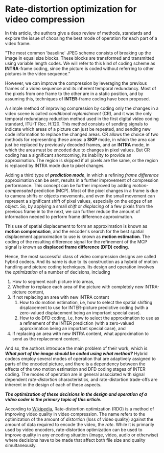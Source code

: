 # Rate-distortion optimization for video compression

In this article, the authors give a deep review of methods, standards and explore the issue of choosing the best mode of operation for each part of a video frame.

"The most common 'baseline' JPEG scheme consists of breaking up the image in equal size blocks. These blocks are transformed and transmitted using variable length codes. We will refer to this kind of coding scheme as **INTRA**-frame coding, since the picture is coded without referring to other pictures in the video sequence."

However, we can improve the compression by leveraging the previous frames of a video sequence and its inherent temporal redundancy. Most of the pixels from one frame to the other are in a static position, and by assuming this, techniques of **INTER**-frame coding have been proposed.

A simple method of improving compression by coding only the changes in a video scene is called _conditional replenishment_ (CR), and it was the only temporal redundancy reduction method used in the first digital video coding standard, ITU-T Rec. H.120. This method consists of sending signals to indicate which areas of a picture can just be repeated, and sending new code information to replace the changed areas. CR allows the choice of two methods for representing these areas: a **SKIP** mode, in which the area can just be replaced by previously decoded frames, and an **INTRA** mode, in which the area must be encoded due to changes in pixel values. But CR coding has a significant shortcoming, its inability to provide an approximation. The region is skipped if all pixels are the same, or the region is replaced by INTRA mode due to pixel changes.

Adding a third type of **_prediction mode_**, in which a refining _frame difference_ approximation can be sent, results in a further improvement of compression performance. This concept can be further improved by adding _motion-compensated_ prediction (MCP). Most of the pixel changes in a frame is due to camera shifts or objects movements, and even the small movement can represent a significant shift of pixel values, especially on the edges of an object. So, by applying a small _shift_ or _displacing_ of a few pixels from the previous frame in to the next, we can further reduce the amount of information needed to perform frame difference approximation. 

This use of spatial displacement to form an approximation is known as **motion compensation**, and the encoder's search for the best spatial displacement approximation to use is known as **motion estimation**. The coding of the resulting difference signal for the refinement of the MCP signal is known as **displaced frame difference (DFD) coding**.

Hence, the most successful class of video compression designs are called hybrid codecs. And its name is due to its construction as a hybrid of motion handling and picture coding techniques. Its design and operation involves the _optimization_ of a number of decisions, including

1. How to segment each picture into areas,
2. Whether to replace each area of the picture with completely new INTRA-picture content,
3. If not replacing an area with new INTRA content 
	1. How to do motion estimation, i.e, how to select the spatial shifting displacement to use for INTER-picture predictive coding (with a zero-valued displacement being an important special case). 
	2. How to do DFD coding, i.e, how to select the approximation to use as a refinement of the INTER prediction (with a zero-valued approximation being an important special case), and
4. If replacing an area with new INTRA content, what approximation to send as the replacement content.

And so, the authors introduce the main problem of their work, which is **_What part of the image should be coded using what method?_** Hybrid codecs employ several modes of operation that are adaptively assigned to parts of the encoded picture, and there is a dependency between the effects of the two motion estimation and DFD coding stages of INTER coding. The modes of operation are in general associated with signal dependent _rate-distortion_ characteristics, and rate-distortion trade-offs are inherent in the design of each of these aspects.

**_The optimization of these decisions in the design and operation of a video coder is the primary topic of this article._**

According to [Wikipedia](https://en.wikipedia.org/wiki/Rate%E2%80%93distortion_optimization), Rate-distortion optimization (RDO) is a method of improving video quality in video compression. The name refers to the optimization of the amount of _distortion_ (loss of video quality) against the amount of data required to encode the video, the _rate_. While it is primarily used by video encoders, rate-distortion optimization can be used to improve quality in any encoding situation (image, video, audio or otherwise) where decisions have to be made that affect both file size and quality simultaneously.

